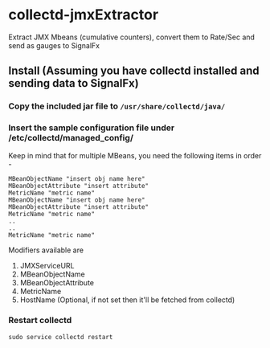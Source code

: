 # collectd-jmxExtractor
Extract JMX Mbeans (cumulative counters), convert them to Rate/Sec and send as gauges to SignalFx

## Install (Assuming you have collectd installed and sending data to SignalFx)

### Copy the included jar file to `/usr/share/collectd/java/`

### Insert the sample configuration file under /etc/collectd/managed_config/ 
Keep in mind that for multiple MBeans, you need the following items in order -
```
MBeanObjectName "insert obj name here"
MBeanObjectAttribute "insert attribute"
MetricName "metric name"
MBeanObjectName "insert obj name here"
MBeanObjectAttribute "insert attribute"
MetricName "metric name"
..
..
MetricName "metric name"
```

Modifiers available are 
1) JMXServiceURL
2) MBeanObjectName
3) MBeanObjectAttribute
4) MetricName
5) HostName (Optional, if not set then it'll be fetched from collectd)

### Restart collectd
```
sudo service collectd restart
```
